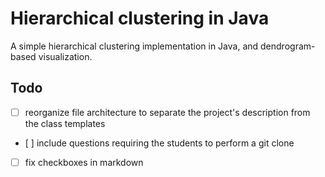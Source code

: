 # Hierarchical clustering in Java

A simple hierarchical clustering implementation in Java, and dendrogram-based visualization.

## Todo

- [ ] reorganize file architecture to separate the project's description from the class templates
- [ ] include questions requiring the students to perform a git clone
- [ ] fix checkboxes in markdown

